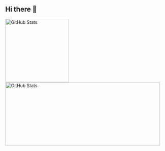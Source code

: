 ## Hi there 👋

<p>
  <img 
    align="left" 
    alt="GitHub Stats" 
    height="200" 
    style="padding-right: 10px;" 
    src="https://github-readme-stats.vercel.app/api?username=pedro1253&show_icons=true&theme=tokyonight&include_all_commits=true&locale=pt-br" 
  />

<img 
      align="left" 
      alt="GitHub Stats" 
      height="200"
      width= "487"
      src="https://github-readme-stats.vercel.app/api/top-langs/?username=pedro1253&theme=tokyonight&layout=compact&custom_title=Tecnologias&langs_count=9" 
  />

</p>
